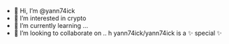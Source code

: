 - 👋 Hi, I’m @yann74ick
- 👀 I’m interested in crypto
- 🌱 I’m currently learning ...
- 💞️ I’m looking to collaborate on ..
h
yann74ick/yann74ick is a ✨ special ✨ 
